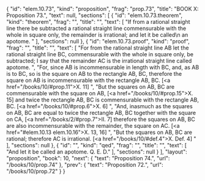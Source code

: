 {
  "id": "elem.10.73",
  "kind": "proposition",
  "frag": "prop.73",
  "title": "BOOK X: Proposition 73.",
  "text": null,
  "sections": [
    {
      "id": "elem.10.73.theorem",
      "kind": "theorem",
      "frag": "",
      "title": "",
      "text": [
        "If from a rational straight line there be subtracted a rational straight line commensurable with the whole in square only, the remainder is irrational; and let it be called\n       an apotome. "
      ],
      "sections": null
    },
    {
      "id": "elem.10.73.proof",
      "kind": "proof",
      "frag": "",
      "title": "",
      "text": [
        "For from the rational straight line AB let the rational straight line BC, commensurable with the whole in square only, be subtracted;  I say that the remainder AC is the irrational straight line called apotome. ",
        "For, since AB is incommensurable in length with BC, and, as AB is to BC, so is the square on AB to the rectangle AB, BC, therefore the square on AB is incommensurable with the rectangle AB, BC. [<a href=\"/books/10/#prop.11\">X. 11</a>] ",
        "But the squares on AB, BC are commensurable with the square on AB, [<a href=\"/books/10/#prop.15\">X. 15</a>] and twice the rectangle AB, BC is commensurable with the rectangle AB, BC. [<a href=\"/books/10/#prop.6\">X. 6</a>] ",
        "And, inasmuch as the squares on AB, BC are equal to twice the rectangle AB, BC together with the square on CA, [<a href=\"/books/2/#prop.7\">II. 7</a>] therefore the squares on AB, BC are also incommensurable with the remainder, the square on AC. [<a href=\"#elem.10.13 elem.10.16\">X. 13, 16</a>] ",
        "But the squares on AB, BC are rational; therefore AC is irrational. [<a href=\"/books/10/#def.4\">X. Def. 4</a>] "
      ],
      "sections": null
    },
    {
      "id": "",
      "kind": "qed",
      "frag": "",
      "title": "",
      "text": [
        "And let it be called an apotome. Q. E. D."
      ],
      "sections": null
    }
  ],
  "layout": "proposition",
  "book": 10,
  "next": {
    "text": "Proposition 74.",
    "url": "/books/10/prop.74"
  },
  "prev": {
    "text": "Proposition 72.",
    "url": "/books/10/prop.72"
  }
}
